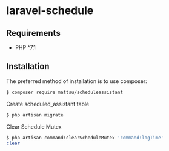 # laravel-schedule

## Requirements

- PHP ^7.1


## Installation

The preferred method of installation is to use composer:

```bash
$ composer require mattsu/scheduleassistant
```
Create scheduled_assistant table

```bash
$ php artisan migrate
```

Clear Schedule Mutex
```bash
$ php artisan command:clearScheduleMutex 'command:logTime'
clear
```